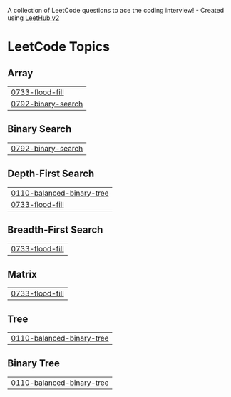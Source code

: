 A collection of LeetCode questions to ace the coding interview! - Created using [LeetHub v2](https://github.com/arunbhardwaj/LeetHub-2.0)
<!---LeetCode Topics Start-->
# LeetCode Topics
## Array
|  |
| ------- |
| [0733-flood-fill](https://github.com/Biorni/LeetCode/tree/master/0733-flood-fill) |
| [0792-binary-search](https://github.com/Biorni/LeetCode/tree/master/0792-binary-search) |
## Binary Search
|  |
| ------- |
| [0792-binary-search](https://github.com/Biorni/LeetCode/tree/master/0792-binary-search) |
## Depth-First Search
|  |
| ------- |
| [0110-balanced-binary-tree](https://github.com/Biorni/LeetCode/tree/master/0110-balanced-binary-tree) |
| [0733-flood-fill](https://github.com/Biorni/LeetCode/tree/master/0733-flood-fill) |
## Breadth-First Search
|  |
| ------- |
| [0733-flood-fill](https://github.com/Biorni/LeetCode/tree/master/0733-flood-fill) |
## Matrix
|  |
| ------- |
| [0733-flood-fill](https://github.com/Biorni/LeetCode/tree/master/0733-flood-fill) |
## Tree
|  |
| ------- |
| [0110-balanced-binary-tree](https://github.com/Biorni/LeetCode/tree/master/0110-balanced-binary-tree) |
## Binary Tree
|  |
| ------- |
| [0110-balanced-binary-tree](https://github.com/Biorni/LeetCode/tree/master/0110-balanced-binary-tree) |
<!---LeetCode Topics End-->